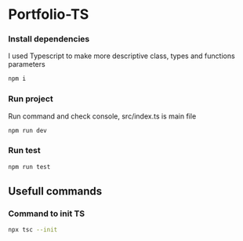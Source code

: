 # Portfolio-TS

### Install dependencies

I used Typescript to make more descriptive class, types and functions parameters

```bash
npm i
```

### Run project

Run command and check console, src/index.ts is main file

```bash
npm run dev
```

### Run test

```bash
npm run test
```

## Usefull commands

### Command to init TS

```bash
npx tsc --init
```
